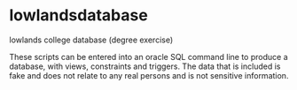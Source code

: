 # lowlandsdatabase
lowlands college database (degree exercise)

These scripts can be entered into an oracle SQL command line to produce a database, with views, constraints and triggers. The data that is 
included is fake and does not relate to any real persons and is not sensitive information. 
